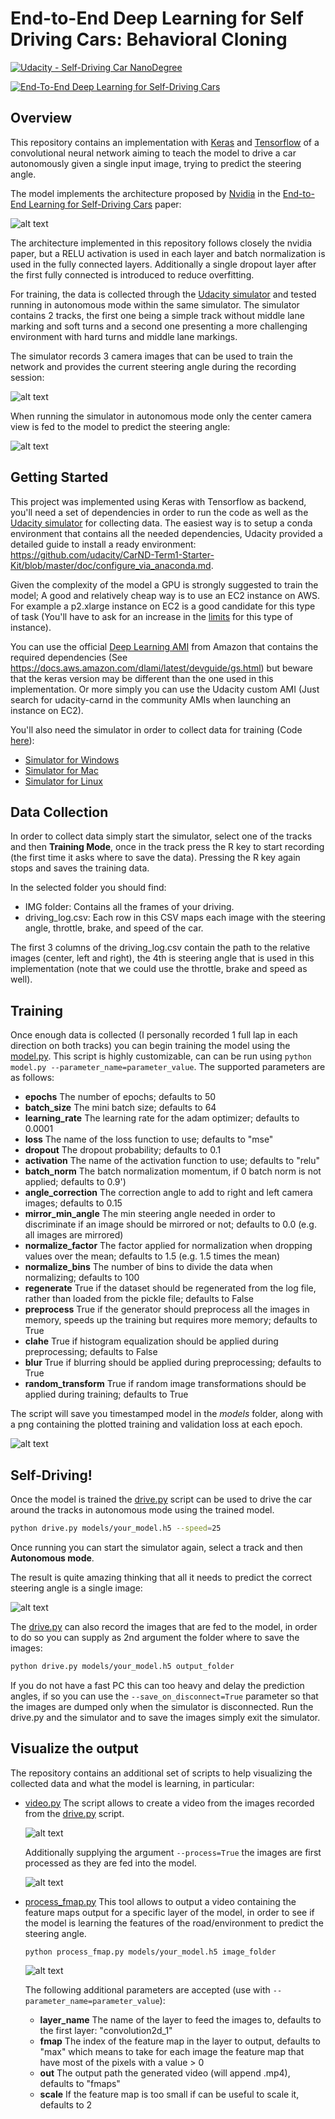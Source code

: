 # End-to-End Deep Learning for Self Driving Cars: Behavioral Cloning

[![Udacity - Self-Driving Car NanoDegree](https://s3.amazonaws.com/udacity-sdc/github/shield-carnd.svg)](http://www.udacity.com/drive)

[//]: # (Image References)

[angle_distr_1]: ./images/angles_distribution_1.png "Recorded steering angle distribution"
[angle_distr_2]: ./images/angles_distribution_2.png "Steering angle distribution (with left/right camera)"
[angle_distr_3]: ./images/angles_distribution_3.png "Steering angle distribution (with mirrored images)"
[angle_distr_4]: ./images/angles_distribution_4.png "Normalized steering angle distribution"
[train_distr]: ./images/train_distribution.png "Training set angle distribution"
[valid_distr]: ./images/valid_distribution.png "Validation set angle distribution"
[train_gen_distr]: ./images/train_gen_distribution.png "Training distribution from the generator"
[valid_gen_distr]: ./images/valid_distribution.png "Validation distribution from the generator"
[nvidia_architecture]: ./images/nvidia_architecture.png "End-to-End Nvidia Architecture"
[model_architecture]: ./images/model_architecture.png "Model architecture"
[model_log]: ./images/model_log.png "Training log"
[model_log_overfitting]: ./images/model_log_overfitting.png "Training Overfitting"
[model_log_nobn]: ./images/model_log_nobn.png "Training without batch normalization"
[model_log_high_learning_rate]: ./images/model_log_high_learning_rate.png "Training with a high learning rate"
[tricky_turn]: ./images/tricky_turn.jpg "The model thinks there is a road straight right ahead"
[camera_center_left_right]: ./images/camera_center_left_right.png "Center, left and right cameras view"
[camera_corrected_angles]: ./images/camera_corrected_angles.png "Center, left and right cameras with corrected angles"
[camera_mirrored]: ./images/camera_mirrored.png "Center, left and right cameras with mirrored view"
[camera_processing]: ./images/camera_processing.png "Image preprocessing"
[camera_rnd_transform]: ./images/camera_rnd_transform.png "Image random transformations"
[track_1_gif]: ./images/track_1.gif "Autonomous Driving on the First Track"
[track_1_fmap_gif]: ./images/track_1_fmap.gif "Feature map on the Second Track"
[track_2_gif]: ./images/track_2.gif "Autonomous Driving on the Second Track"
[track_2_camera_gif]: ./images/track_2_camera.gif "Camera view on the Second Track"
[track_2_processed_gif]: ./images/track_2_processed.gif "Processed Image on the Second Track"

[![End-To-End Deep Learning for Self-Driving Cars](http://img.youtube.com/vi/Rmv643N3-yM/0.jpg)](https://www.youtube.com/watch?v=Rmv643N3-yM "Lane Detection Pipeline")

Overview
---
This repository contains an implementation with [Keras](https://keras.io/) and [Tensorflow](https://tensorflow.org/) of a convolutional neural network aiming to teach the model to drive a car autonomously given a single input image, trying to predict the steering angle.

The model implements the architecture proposed by [Nvidia](https://devblogs.nvidia.com/deep-learning-self-driving-cars/) in the [End-to-End Learning for Self-Driving Cars](https://arxiv.org/pdf/1604.07316v1.pdf) paper:

![alt text][model_architecture]

The architecture implemented in this repository follows closely the nvidia paper, but a RELU activation is used in each layer and batch normalization is used in the fully connected layers. Additionally a single dropout layer after the first fully connected is introduced to reduce overfitting.

For training, the data is collected through the [Udacity simulator](https://github.com/udacity/self-driving-car-sim) and tested running in autonomous mode within the same simulator. The simulator contains 2 tracks, the first one being a simple track without middle lane marking and soft turns and a second one presenting a more challenging environment with hard turns and middle lane markings.

The simulator records 3 camera images that can be used to train the network and provides the current steering angle during the recording session:

![alt text][camera_center_left_right]

When running the simulator in autonomous mode only the center camera view is fed to the model to predict the steering angle:

![alt text][track_1_gif]

Getting Started
---

This project was implemented using Keras with Tensorflow as backend, you'll need a set of dependencies in order to run the code as well as the [Udacity simulator](https://github.com/udacity/self-driving-car-sim) for collecting data. The easiest way is to setup a conda environment that contains all the needed dependencies, Udacity provided a detailed guide to install a ready environment: https://github.com/udacity/CarND-Term1-Starter-Kit/blob/master/doc/configure_via_anaconda.md.

Given the complexity of the model a GPU is strongly suggested to train the model; A good and relatively cheap way is to use an EC2 instance on AWS. For example a p2.xlarge instance on EC2 is a good candidate for this type of task (You'll have to ask for an increase in the [limits](https://console.aws.amazon.com/ec2/v2/home?region=us-west-2#Limits:) for this type of instance).

You can use the official [Deep Learning AMI](https://aws.amazon.com/marketplace/pp/B077GCH38C?ref=cns_srchrow) from Amazon that contains the required dependencies (See https://docs.aws.amazon.com/dlami/latest/devguide/gs.html) but beware that the keras version may be different than the one used in this implementation. Or more simply you can use the Udacity custom AMI (Just search for udacity-carnd in the community AMIs when launching an instance on EC2).

You'll also need the simulator in order to collect data for training (Code [here](https://github.com/udacity/self-driving-car-sim)):

* [Simulator for Windows](https://s3.amazonaws.com/video.udacity-data.com/topher/2017/February/58ae4419_windows-sim/windows-sim.zip)
* [Simulator for Mac](https://s3.amazonaws.com/video.udacity-data.com/topher/2017/February/58ae4594_mac-sim.app/mac-sim.app.zip)
* [Simulator for Linux](https://s3.amazonaws.com/video.udacity-data.com/topher/2017/February/58ae46bb_linux-sim/linux-sim.zip)

Data Collection
---

In order to collect data simply start the simulator, select one of the tracks and then **Training Mode**, once in the track press the R key to start recording (the first time it asks where to save the data). Pressing the R key again stops and saves the training data.

In the selected folder you should find:

* IMG folder: Contains all the frames of your driving.
* driving_log.csv: Each row in this CSV maps each image with the steering angle, throttle, brake, and speed of the car.

The first 3 columns of the driving_log.csv contain the path to the relative images (center, left and right), the 4th is steering angle that is used in this implementation (note that we could use the throttle, brake and speed as well).

Training
---

Once enough data is collected (I personally recorded 1 full lap in each direction on both tracks) you can begin training the model using the [model.py](./model.py). This script is highly customizable, can can be run using ```python model.py --parameter_name=parameter_value```. The supported parameters are as follows:

* **epochs** The number of epochs; defaults to 50
* **batch_size** The mini batch size; defaults to 64
* **learning_rate** The learning rate for the adam optimizer; defaults to 0.0001
* **loss** The name of the loss function to use; defaults to "mse"
* **dropout** The dropout probability; defaults to 0.1
* **activation** The name of the activation function to use; defaults to "relu"
* **batch_norm** The batch normalization momentum, if 0 batch norm is not applied; defaults to 0.9')
* **angle_correction** The correction angle to add to right and left camera images; defaults to 0.15
* **mirror_min_angle** The min steering angle needed in order to discriminate if an image should be mirrored or not; defaults to 0.0 (e.g. all images are mirrored)
* **normalize_factor** The factor applied for normalization when dropping values over the mean; defaults to 1.5 (e.g. 1.5 times the mean)
* **normalize_bins** The number of bins to divide the data when normalizing; defaults to 100
* **regenerate** True if the dataset should be regenerated from the log file, rather than loaded from the pickle file; defaults to False
* **preprocess** True if the generator should preprocess all the images in memory, speeds up the training but requires more memory; defaults to True
* **clahe** True if histogram equalization should be applied during preprocessing; defaults to False
* **blur** True if blurring should be applied during preprocessing; defaults to True
* **random_transform** True if random image transformations should be applied during training; defaults to True

The script will save you timestamped model in the *models* folder, along with a png containing the plotted training and validation loss at each epoch.

![alt text][model_log]

Self-Driving!
---

Once the model is trained the [drive.py](./drive.py) script can be used to drive the car around the tracks in autonomous mode using the trained model.

```sh
python drive.py models/your_model.h5 --speed=25
``` 

Once running you can start the simulator again, select a track and then **Autonomous mode**.

The result is quite amazing thinking that all it needs to predict the correct steering angle is a single image:

![alt text][track_2_gif]

The [drive.py](./drive.py) can also record the images that are fed to the model, in order to do so you can supply as 2nd argument the folder where to save the images:

```sh
python drive.py models/your_model.h5 output_folder
``` 

If you do not have a fast PC this can too heavy and delay the prediction angles, if so you can use the ```--save_on_disconnect=True``` parameter so that the images are dumped only when the simulator is disconnected. Run the drive.py and the simulator and to save the images simply exit the simulator.

Visualize the output
---

The repository contains an additional set of scripts to help visualizing the collected data and what the model is learning, in particular:

- [video.py](./video.py) The script allows to create a video from the images recorded from the [drive.py](./drive.py) script.

    ![alt text][track_2_camera_gif]

    Additionally supplying the argument ```--process=True``` the images are first processed as they are fed into the model.

    ![alt text][track_2_processed_gif]

- [process_fmap.py](./process_fmap.py) This tool allows to output a video containing the feature maps output for a specific layer of the model, in order to see if the model is learning the features of the road/environment to predict the steering angle.

    ```sh
    python process_fmap.py models/your_model.h5 image_folder
    ```

    ![alt text][track_1_fmap_gif]

    The following additional parameters are accepted (use with ```--parameter_name=parameter_value```):
    * **layer_name** The name of the layer to feed the images to, defaults to the first layer: "convolution2d_1"
    * **fmap** The index of the feature map in the layer to output, defaults to "max" which means to take for each image the feature map that have most of the pixels with a value > 0
    * **out** The output path the generated video (will append .mp4), defaults to "fmaps"
    * **scale** If the feature map is too small if can be useful to scale it, defaults to 2
    


